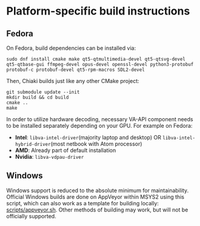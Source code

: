 
# Platform-specific build instructions

## Fedora

On Fedora, build dependencies can be installed via:

```
sudo dnf install cmake make qt5-qtmultimedia-devel qt5-qtsvg-devel qt5-qtbase-gui ffmpeg-devel opus-devel openssl-devel python3-protobuf protobuf-c protobuf-devel qt5-rpm-macros SDL2-devel
```

Then, Chiaki builds just like any other CMake project:
```
git submodule update --init
mkdir build && cd build
cmake ..
make
```

In order to utilize hardware decoding, necessary VA-API component needs to be installed separately depending on your GPU. For example on Fedora:

* **Intel**: `libva-intel-driver`(majority laptop and desktop) OR `libva-intel-hybrid-driver`(most netbook with Atom processor)
* **AMD**: Already part of default installation
* **Nvidia**: `libva-vdpau-driver`

## Windows

Windows support is reduced to the absolute minimum for maintainability.
Official Windows builds are done on AppVeyor within MSYS2 using this script, which can also work as a template for building locally: [scripts/appveyor.sh](../scripts/appveyor.sh).
Other methods of building may work, but will not be officially supported.
